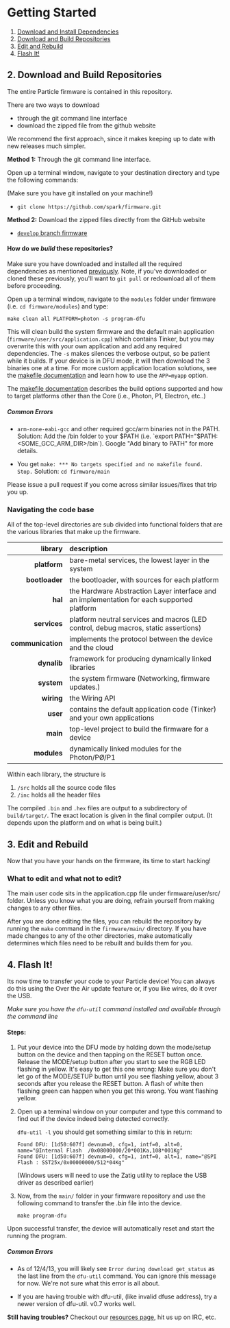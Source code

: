 # Getting Started

1. [Download and Install Dependencies](dependencies.md#1-download-and-install-dependencies)
2. [Download and Build Repositories](#2-download-and-build-repositories)
3. [Edit and Rebuild](#3-edit-and-rebuild)
4. [Flash It!](#4-flash-it)

## 2. Download and Build Repositories

The entire Particle firmware is contained in this repository.

There are two ways to download
- through the git command line interface
- download the zipped file from the github website

We recommend the first approach, since it makes keeping up to date with new releases
much simpler.

**Method 1:** Through the git command line interface.

Open up a terminal window, navigate to your destination directory and type the following commands:

(Make sure you have git installed on your machine!)

* `git clone https://github.com/spark/firmware.git`

**Method 2:** Download the zipped files directly from the GitHub website

* [`develop` branch firmware](https://github.com/spark/firmware/archive/develop.zip)

#### How do we *build* these repositories?

Make sure you have downloaded and installed all the required dependencies as mentioned [previously](dependencies.md#1-download-and-install-dependencies).
Note, if you've downloaded or cloned these previously, you'll want to `git pull` or redownload all of them before proceeding.

Open up a terminal window, navigate to the `modules` folder under firmware
(i.e. `cd firmware/modules`) and type:

    make clean all PLATFORM=photon -s program-dfu

This will clean build the system firmware and the default main application (`firmware/user/src/application.cpp`) which contains Tinker, but you may overwrite this with your own application and add any required dependencies. The `-s` makes silences the verbose output, so be patient while it builds.  If your device is in DFU mode, it will then download the 3 binaries one at a time.  For more custom application location solutions, see the [makefile documentation](build.md) and learn how to use the `APP=myapp` option.

The [makefile documentation](build.md) describes the build options supported and how to target platforms other than the Core (i.e., Photon, P1, Electron, etc..)

##### Common Errors

* `arm-none-eabi-gcc` and other required gcc/arm binaries not in the PATH.
  Solution: Add the /bin folder to your $PATH (i.e. `export PATH="$PATH:<SOME_GCC_ARM_DIR>/bin`).
  Google "Add binary to PATH" for more details.

* You get `make: *** No targets specified and no makefile found.  Stop.`
  Solution: `cd firmware/main`

Please issue a pull request if you come across similar issues/fixes that trip you up.

### Navigating the code base

All of the top-level directories are sub divided into functional folders that are
the various libraries that make up the firmware.

| library | description |
|---:|:---|
| **platform** | bare-metal services, the lowest layer in the system |
| **bootloader** | the bootloader, with sources for each platform |
| **hal** | the Hardware Abstraction Layer interface and an implementation for each supported platform |
| **services** | platform neutral services and macros (LED control, debug macros, static assertions) |
| **communication** | implements the protocol between the device and the cloud |
| **dynalib** | framework for producing dynamically linked libraries |
| **system** | the system firmware (Networking, firmware updates.) |
| **wiring** | the Wiring API |
| **user** | contains the default application code (Tinker) and your own applications |
| **main** | top-level project to build the firmware for a device |
| **modules** | dynamically linked modules for the Photon/PØ/P1 |

Within each library, the structure is

1. `/src` holds all the source code files
2. `/inc` holds all the header files

The compiled `.bin` and `.hex` files are output to a subdirectory of `build/target/`.
The exact location is given in the final compiler output. (It depends upon the platform and on what is being built.)

## 3. Edit and Rebuild

Now that you have your hands on the firmware, its time to start hacking!

### What to edit and what not to edit?

The main user code sits in the application.cpp file under firmware/user/src/ folder. Unless you know what you are doing, refrain yourself from making changes to any other files.

After you are done editing the files, you can rebuild the repository by running the `make` command in the `firmware/main/` directory.
If you have made changes to any of the other directories, make automatically determines which files need to be rebuilt and builds them for you.

## 4. Flash It!

Its now time to transfer your code to your Particle device! You can always do this using the Over the Air update feature or, if you like wires, do it over the USB.

*Make sure you have the `dfu-util` command installed and available through the command line*

#### Steps:
1. Put your device into the DFU mode by holding down the mode/setup button on the device and then tapping on the RESET button once. Release the MODE/setup button after you start to see the RGB LED flashing in yellow.
It's easy to get this one wrong: Make sure you don't let go of the MODE/SETUP button until you see flashing yellow, about 3 seconds after you release the RESET button.
A flash of white then flashing green can happen when you get this wrong. You want flashing yellow.

2. Open up a terminal window on your computer and type this command to find out if the device indeed being detected correctly.

   `dfu-util -l`
   you should get something similar to this in return:
   ```
   Found DFU: [1d50:607f] devnum=0, cfg=1, intf=0, alt=0, name="@Internal Flash  /0x08000000/20*001Ka,108*001Kg"
   Found DFU: [1d50:607f] devnum=0, cfg=1, intf=0, alt=1, name="@SPI Flash : SST25x/0x00000000/512*04Kg"
   ```

   (Windows users will need to use the Zatig utility to replace the USB driver as described earlier)

3. Now, from the `main/` folder in your firmware repository and use the following command to transfer the *.bin* file into the device.
   ```
   make program-dfu
   ```

Upon successful transfer, the device will automatically reset and start the running the program.

##### Common Errors
* As of 12/4/13, you will likely see `Error during download get_status` as the last line from
the `dfu-util` command. You can ignore this message for now.  We're not sure what this error is all about.

* If you are having trouble with dfu-util, (like invalid dfuse address), try a newer version of dfu-util. v0.7 works well.

**Still having troubles?** Checkout our [resources page](https://www.particle.io/resources), hit us up on IRC, etc.
